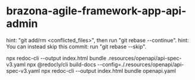 # brazona-agile-framework-app-api-admin

hint: "git add/rm <conflicted_files>", then run "git rebase --continue".
hint: You can instead skip this commit: run "git rebase --skip".

npx redoc-cli --output index.html bundle .resources/openapi/api-spec-v3.yaml
npx @redocly/cli build-docs --config=./.resources/openapi/api-spec-v3.yaml
npx redoc-cli --output index.html bundle openapi.yaml